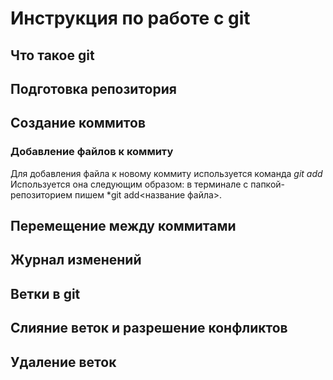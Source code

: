 # Инструкция по работе с git

## Что такое git

## Подготовка репозитория

## Создание коммитов

### Добавление файлов к коммиту
Для добавления файла к новому коммиту используется команда *git add* Используется она следующим образом: в терминале с папкой-репозиторием пишем *git add<название файла>.

## Перемещение между коммитами

## Журнал изменений

## Ветки в git

## Слияние веток и разрешение конфликтов

 ## Удаление веток


